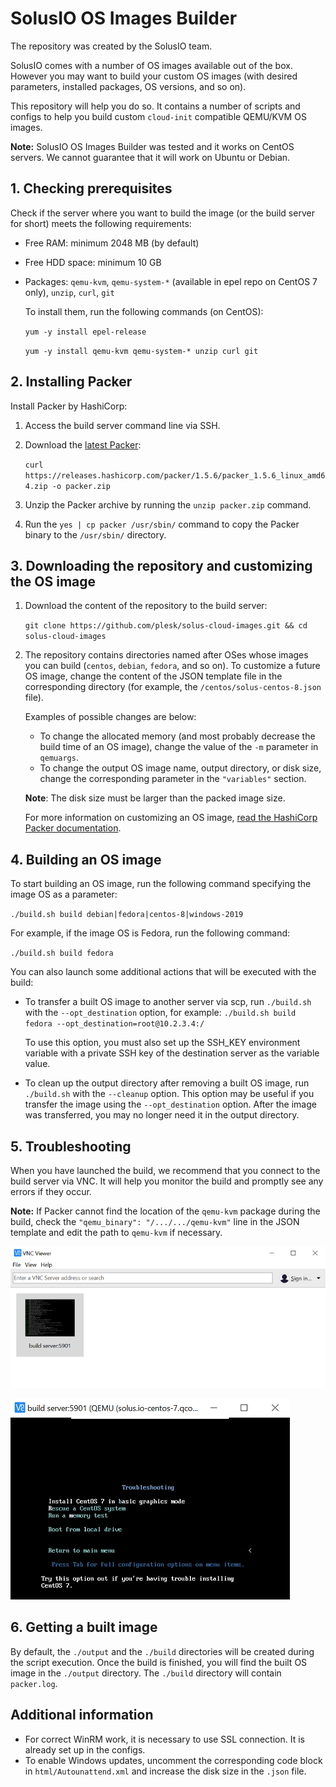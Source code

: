# SolusIO OS Images Builder

The repository was created by the SolusIO team. 

SolusIO comes with a number of OS images available out of the box.
However you may want to build your custom OS images (with desired parameters, installed packages, OS versions, and so on).

This repository will help you do so. It contains a number of scripts and configs 
to help you build custom `cloud-init` compatible QEMU/KVM OS images.

**Note:** SolusIO OS Images Builder was tested and it works on CentOS servers.
We сannot guarantee that it will work on Ubuntu or Debian.

## 1. Checking prerequisites

Check if the server where you want to build the image (or the build server for short) meets the following requirements:

- Free RAM: minimum 2048 MB (by default)
- Free HDD space: minimum 10 GB
- Packages: `qemu-kvm`, `qemu-system-*` (available in epel repo on CentOS 7 only), `unzip`, `curl`, `git`

  To install them, run the following commands (on CentOS):
  
  `yum -y install epel-release`
  
  `yum -y install qemu-kvm qemu-system-* unzip curl git`

## 2. Installing Packer

Install Packer by HashiCorp:

1. Access the build server command line via SSH.
2. Download the [latest Packer](https://releases.hashicorp.com/packer/):

   `curl https://releases.hashicorp.com/packer/1.5.6/packer_1.5.6_linux_amd64.zip -o packer.zip`

4. Unzip the Packer archive by running the `unzip packer.zip` command.
5. Run the `yes | cp packer /usr/sbin/` command to copy the Packer binary to the `/usr/sbin/` directory.

## 3. Downloading the repository and customizing the OS image

1. Download the content of the repository to the build server:

   `git clone https://github.com/plesk/solus-cloud-images.git && cd solus-cloud-images`

2. The repository contains directories named after OSes whose images you can build (`centos`, `debian`, `fedora`, and so on).
   To customize a future OS image, change the content of the JSON template file in the corresponding directory
   (for example, the `/centos/solus-centos-8.json` file).

   Examples of possible changes are below: 

   - To change the allocated memory (and most probably decrease the build time of an OS image),
     change the value of the `-m` parameter in `qemuargs`. 
   - To change the output OS image name, output directory, or disk size, change the corresponding parameter in the `"variables"`         section.

   **Note**: The disk size must be larger than the packed image size.

   For more information on customizing an OS image, [read the HashiCorp Packer documentation](https://www.packer.io/docs/index.html).

## 4. Building an OS image

To start building an OS image, run the following command specifying the image OS as a parameter:

`./build.sh build debian|fedora|centos-8|windows-2019`

For example, if the image OS is Fedora, run the following command:

`./build.sh build fedora`

You can also launch some additional actions that will be executed with the build:

- To transfer a built OS image to another server via scp, run `./build.sh` with the `--opt_destination` option, for example:
`./build.sh build fedora --opt_destination=root@10.2.3.4:/`

  To use this option, you must also set up the SSH_KEY environment variable with a private SSH key of the destination server as the variable value.

- To clean up the output directory after removing a built OS image, run `./build.sh` with the `--cleanup` option.
This option may be useful if you transfer the image using the `--opt_destination` option. After the image was transferred, you may no longer need it in the output directory.

## 5. Troubleshooting

When you have launched the build, we recommend that you connect to the build server via VNC.
It will help you monitor the build and promptly see any errors if they occur.

**Note:** If Packer cannot find the location of the `qemu-kvm` package during the build, check the `"qemu_binary": "/.../.../qemu-kvm"`
line in the JSON template and edit the path to `qemu-kvm` if necessary.

![](images/1.png)

![](images/2.png)

## 6. Getting a built image

By default, the `./output` and the `./build` directories will be created during the script execution.
Once the build is finished, you will find the built OS image in the `./output` directory.
The `./build` directory will contain `packer.log`.

## Additional information

- For correct WinRM work, it is necessary to use SSL connection. It is already set up in the configs.
- To enable Windows updates, uncomment the corresponding code block in `html/Autounattend.xml` and 
  increase the disk size in the `.json` file.




